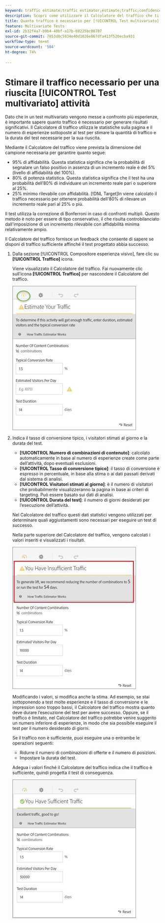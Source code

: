 ```yaml
---
keyword: traffic estimate;traffic estimator;estimate;traffic;confidence;statistical power;lift;bonferroni;conversion rate;visitors per day;duration
description: Scopri come utilizzare il Calcolatore del traffico che ti consente di sapere se disponi di traffico sufficiente per il tuo [!DNL Adobe Target] [!UICONTROL Test multivariato] attività per il completamento.
title: Quanto traffico è necessario per [!UICONTROL Test multivariato] (MVT) Attività?
feature: Multivariate Tests
exl-id: 2b32f4a7-b9b4-40bf-a17b-88225bc88787
source-git-commit: 7853d8c5934e40d1026e067dfa413f520ecba931
workflow-type: tm+mt
source-wordcount: '504'
ht-degree: 74%

---
```


# Stimare il traffico necessario per una riuscita [!UICONTROL Test multivariato] attività

Dato che in un test multivariato vengono messe a confronto più esperienze, è importante sapere quanto traffico è necessario per generare risultati significativi. Il Calcolatore di traffico utilizza le statistiche sulla pagina e il numero di esperienze sottoposte al test per stimare la quantità di traffico e la durata del test necessarie per la sua riuscita.

Mediante il Calcolatore del traffico viene prevista la dimensione del campione necessaria per garantire quanto segue:

* 95% di affidabilità. Questa statistica significa che la probabilità di segnalare un falso positivo in assenza di un incremento reale è del 5% (livello di affidabilità del 100%).
* 80% di potenza statistica. Questa statistica significa che il test ha una probabilità dell’80% di individuare un incremento reale pari o superiore al 25%.
* 25% minimo rilevabile con affidabilità. [!DNL Target]In viene calcolato il traffico necessario per ottenere probabilità dell&#39;80% di rilevare un incremento reale pari al 25% o più.

Il test utilizza la correzione di Bonferroni in caso di confronti multipli. Questo metodo è noto per essere di tipo conservativo, il che risulta controbilanciato dall&#39;imposizione di un incremento rilevabile con affidabilità minima relativamente ampio.

Il Calcolatore del traffico fornisce un feedback che consente di sapere se disponi di traffico sufficiente affinché il test progettato abbia successo.

1. Dalla sezione [!UICONTROL Compositore esperienza visivo], fare clic su **[!UICONTROL Traffico]** icona.

   Viene visualizzato il Calcolatore del traffico. Fai nuovamente clic sull’icona **[!UICONTROL Traffico]** per nascondere il Calcolatore del traffico.

   ![estimatorempty image](assets/estimatorempty.png)

1. Indica il tasso di conversione tipico, i visitatori stimati al giorno e la durata del test.

   * **[!UICONTROL Numero di combinazioni di contenuto]**: calcolato automaticamente in base al numero di esperienze create come parte dell’attività, dopo eventuali esclusioni.
   * **[!UICONTROL Tasso di conversione tipico]**: il tasso di conversione è espresso in percentuale, in base alla stima o ai dati passati derivati dal sistema di analisi. 
   * **[!UICONTROL Visitatori stimati al giorno]**: è il numero di visitatori che probabilmente visualizzeranno la pagina in base ai criteri di targeting. Può essere basato sui dati di analisi.
   * **[!UICONTROL Durata del test]**: il numero di giorni desiderati per l’esecuzione dell’attività.

   Nel Calcolatore del traffico questi dati statistici vengono utilizzati per determinare quali aggiustamenti sono necessari per eseguire un test di successo.

   Nella parte superiore del Calcolatore del traffico, vengono calcolati i valori inseriti e visualizzati i risultati.

   ![estimatorinsufficienti](assets/estimatorinsufficient.png)

   Modificando i valori, si modifica anche la stima. Ad esempio, se stai sottoponendo a test molte esperienze e il tasso di conversione e le impression sono troppo bassi, il Calcolatore del traffico mostra quanto deve durare l’esecuzione del test per avere successo. Oppure, se il traffico è limitato, nel Calcolatore del traffico potrebbe venire suggerito un numero inferiore di esperienze, in modo che sia possibile eseguire il test per il numero desiderato di giorni.

   Se il traffico non è sufficiente, puoi eseguire una o entrambe le operazioni seguenti:

   * Ridurre il numero di combinazioni di offerte e il numero di posizioni.
   * Impostare la durata del test.

   Adegua i valori finché il Calcolatore del traffico indica che il traffico è sufficiente, quindi progetta il test di conseguenza.

   ![immagine estimatorok](assets/estimatorok.png)
